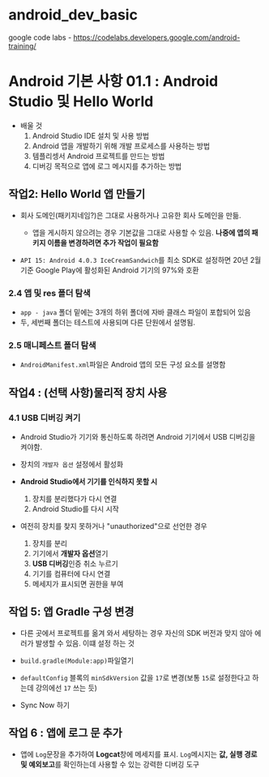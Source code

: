 # android_dev_basic
google code labs - https://codelabs.developers.google.com/android-training/

# Android 기본 사항 01.1 : Android Studio 및 Hello World
- 배울 것
  1. Android Studio IDE 설치 및 사용 방법
  2. Android 앱을 개발하기 위해 개발 프로세스를 사용하는 방법
  3. 템플리셍서 Android 프로젝트를 만드는 방법
  4. 디버깅 목적으로 앱에 로그 메시지를 추가하는 방법

## 작업2: Hello World 앱 만들기
- 회사 도메인(패키지네임?)은 그대로 사용하거나 고유한 회사 도메인을 만듦.
  - 앱을 게시하지 않으려는 경우 기본값을 그대로 사용할 수 있음. <b>나중에 앱의 패키지 이름을 변경하려면 추가 작업이 필요함</b>
  
  
- ```API 15: Android 4.0.3 IceCreamSandwich```를 최소 SDK로 설정하면 20년 2월 기준 Google Play에 활성화된 Android 기기의 97%와 호환

### 2.4 앱 및 res 폴더 탐색
- ```app - java``` 폴더 밑에는 3개의 하위 폴더에 자바 클래스 파일이 포합되어 있음
- 두, 세번째 폴더는 테스트에 사용되며 다른 단원에서 설명됨.

### 2.5 매니페스트 폴더 탐색

- ```AndroidManifest.xml```파일은 Android 앱의 모든 구성 요소를 설명함

## 작업4 : (선택 사항)물리적 장치 사용

### 4.1 USB 디버깅 켜기
- Android Studio가 기기와 통신하도록 하려면 Android 기기에서 USB 디버깅을 켜야함.
- 장치의 ```개발자 옵션``` 설정에서 활성화

- <b>Android Studio에서 기기를 인식하지 못할 시</b>
  1. 장치를 분리했다가 다시 연결
  2. Android Studio를 다시 시작
  
- 여전히 장치를 찾지 못하거나 "unauthorized"으로 선언한 경우
  1. 장치를 분리
  2. 기기에서 <b>개발자 옵션</b>열기
  3. <b>USB 디버깅</b>인증 취소 누르기
  4. 기기를 컴퓨터에 다시 연결
  5. 메세지가 표시되면 권한을 부여
  
  
## 작업 5: 앱 Gradle 구성 변경

- 다른 곳에서 프로젝트를 옮겨 와서 세탕하는 경우 자신의 SDK 버전과 맞지 않아 에러가 발생할 수 있음. 이떄 설정 하는 것

- ```build.gradle(Module:app)```파일열기
- ```defaultConfig``` 블록의 ```minSdkVersion``` 값을 ```17```로 변경(보통 ```15```로 설정한다고 하는데 강의에선 ```17``` 쓰는 듯)
- Sync Now 하기

## 작업 6 : 앱에 로그 문 추가
- 앱에 ```Log```문장을 추가하여 <b>Logcat</b>창에 메세지를 표시. ```Log```메시지는 <b>값, 실행 경로 및 예외보고</b>를 확인하는데 사용할 수 있는 강력한 디버깅 도구
